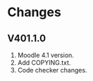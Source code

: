 Changes
=======

V401.1.0
---------
1. Moodle 4.1 version.
2. Add COPYING.txt.
3. Code checker changes.
